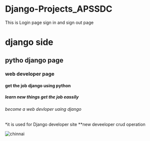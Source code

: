 # Django-Projects_APSSDC
This is Login page sign in and sign out page

# django side
## pytho django page
### web developer page
#### get the job django using python 
##### learn new things get the job eassily
###### become  a  web devloper uaing django

*it is used for Django developer site 
**new deveeloper crud operation




![chinnai](https://i.pinimg.com/originals/1c/aa/c5/1caac55143e3e11461c6ae5962403deb.jpg)
